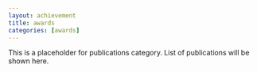 ```yaml
---
layout: achievement
title: awards
categories: [awards]
---
```


This is a placeholder for publications category. List of publications will be shown here.
